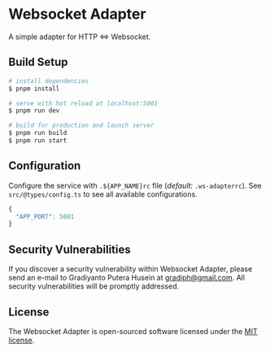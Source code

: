 # Websocket Adapter

A simple adapter for HTTP <=> Websocket.

## Build Setup

```bash
# install dependencies
$ pnpm install

# serve with hot reload at localhost:5001
$ pnpm run dev

# build for production and launch server
$ pnpm run build
$ pnpm run start
```

## Configuration

Configure the service with `.${APP_NAME}rc` file (_default:_ `.ws-adapterrc`). See `src/@types/config.ts` to see all available configurations.

```javascript
{
  "APP_PORT": 5001
}
```

## Security Vulnerabilities

If you discover a security vulnerability within Websocket Adapter, please send an e-mail to Gradiyanto Putera Husein at [gradiph@gmail.com](mailto:gradiph@gmail.com?subject=Found%20a%20Vulnerability%20in%20Project%20Github%2Fws-adapter&body=Hi.%20I%20found%20a%20vulnerability%20in%20your%20project%20at%20https%3A%2F%2Fgithub.com%2Fgradiph%2Fws-adapter%20which%20is%20%7Bplease_describe_here%7D.%0AThank%20you.). All security vulnerabilities will be promptly addressed.

## License

The Websocket Adapter is open-sourced software licensed under the [MIT license](https://opensource.org/licenses/MIT).

